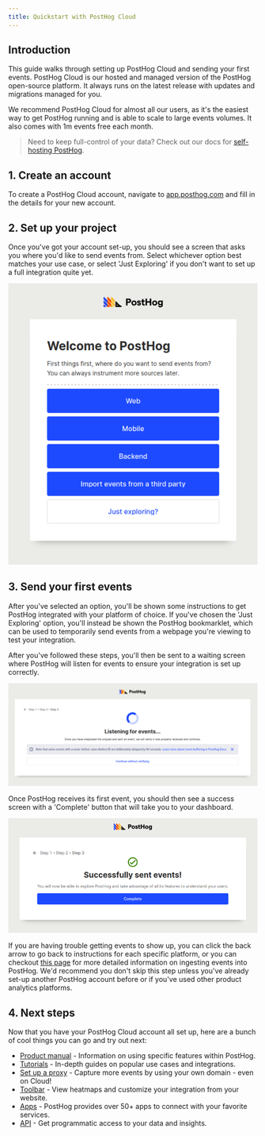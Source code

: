 ```yaml
---
title: Quickstart with PostHog Cloud
---
```


## Introduction

This guide walks through setting up PostHog Cloud and sending your first events.
PostHog Cloud is our hosted and managed version of the PostHog open-source platform.
It always runs on the latest release with updates and migrations managed for you.

We recommend PostHog Cloud for almost all our users, as it's the easiest way to get PostHog running and is able to scale to large events volumes.
It also comes with 1m events free each month.

> Need to keep full-control of your data? Check out our docs for [self-hosting PostHog](/docs/self-host).

## 1. Create an account

To create a PostHog Cloud account, navigate to [app.posthog.com](https://app.posthog.com/signup) and fill in the details for your new account.

## 2. Set up your project

Once you've got your account set-up, you should see a screen that asks you where you'd like to send events from.
Select whichever option best matches your use case, or select 'Just Exploring' if you don't want to set up a full integration quite yet.

![selecting where you want to intregrate PostHog to](../../images/docs/getting-started/welcome.png)

## 3. Send your first events

After you've selected an option, you'll be shown some instructions to get PostHog integrated with your platform of choice.
If you've chosen the 'Just Exploring' option, you'll instead be shown the PostHog bookmarklet, which can be used to temporarily send events from a webpage you're viewing to test your integration.

After you've followed these steps, you'll then be sent to a waiting screen where PostHog will listen for events to ensure your integration is set up correctly.

![waiting for events to arrive](../../images/docs/getting-started/waiting.png)

Once PostHog receives its first event, you should then see a success screen with a 'Complete' button that will take you to your dashboard.

![first event has been detected](../../images/docs/getting-started/success.png)

If you are having trouble getting events to show up, you can click the back arrow to go back to instructions for each specific platform, or you can checkout [this page](/docs/integrate/ingest-live-data) for more detailed information on ingesting events into PostHog.
We'd recommend you don't skip this step unless you've already set-up another PostHog account before or if you've used other product analytics platforms.

## 4. Next steps

Now that you have your PostHog Cloud account all set up, here are a bunch of cool things you can go and try out next:

- [Product manual](/using-posthog) - Information on using specific features within PostHog.
- [Tutorials](/tutorials) - In-depth guides on popular use cases and integrations.
- [Set up a proxy](/docs/integrate/proxy) - Capture more events by using your own domain - even on Cloud!
- [Toolbar](/docs/user-guides/toolbar) - View heatmaps and customize your integration from your website.
- [Apps](/docs/apps) - PostHog provides over 50+ apps to connect with your favorite services.
- [API](/docs/api) - Get programmatic access to your data and insights.
